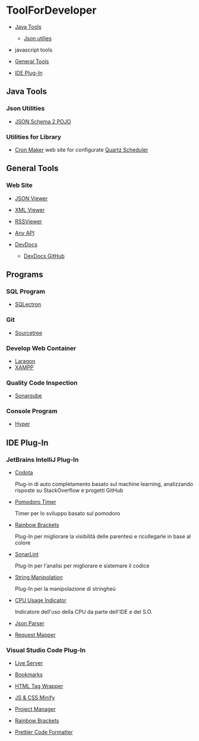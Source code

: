 # ToolForDeveloper

- [Java Tools](#java-tools)

  * [Json utilies](#json-utilies)

- javascript tools

- [General Tools](#general-tools)

- [IDE Plug-In](#IDE-Plug-In)

## **Java Tools**

### Json Utilities

- [JSON Schema 2 POJO](http://www.jsonschema2pojo.org/)

### Utilities for Library

- [Cron Maker](http://www.cronmaker.com/) web site for configurate [Quartz Scheduler](http://www.quartz-scheduler.org/)

## **General Tools**

### Web Site

- [JSON Viewer](https://codebeautify.org/jsonviewer)

- [XML Viewer](https://codebeautify.org/xmlviewer)

- [RSSViewer](https://codebeautify.org/rssviewer)

- [Any API](https://any-api.com/)

- [DevDocs](https://devdocs.io/)

  - [DevDocs GitHub](https://github.com/freeCodeCamp/devdocs)

## Programs

### SQL Program

- [SQLectron](https://sqlectron.github.io/)

### Git

- [Sourcetree](https://www.sourcetreeapp.com/)

### Develop Web Container

- [Laragon](https://laragon.org/)
- [XAMPP](https://www.apachefriends.org/it/index.html)

### Quality Code Inspection

- [Sonarqube](https://www.sonarqube.org/)

### Console Program

- [Hyper](https://hyper.is/)

## IDE Plug-In

### JetBrains IntelliJ Plug-In

- [Codota](https://www.codota.com/)

  Plug-in di auto completamento basato sul machine learning, analizzando risposte su StackOverflow e progetti GitHub

- [Pomodoro Timer](https://plugins.jetbrains.com/plugin/4954-pomodoro-tm)

  Timer per lo sviluppo basato sul pomodoro

- [Rainbow Brackets](https://plugins.jetbrains.com/plugin/10080-rainbow-brackets)

  Plug-In per migliorare la visibilità delle parentesi e ricollegarle in base al colore

- [SonarLint](https://plugins.jetbrains.com/plugin/7973-sonarlint)

  Plug-In per l'analisi per migliorare e sistemare il codice

- [String Manipolation](https://plugins.jetbrains.com/plugin/2162-string-manipulation)

  Plug-In per la manipolazione di stringheù

- [CPU Usage Indicator](https://plugins.jetbrains.com/plugin/8580-cpu-usage-indicator)

  Indicatore dell'uso della CPU da parte dell'IDE e del S.O.

- [Json Parser](https://plugins.jetbrains.com/plugin/10650-json-parser)

- [Request Mapper](https://plugins.jetbrains.com/plugin/9567-request-mapper)

### Visual Studio Code Plug-In

- [Live Server](https://marketplace.visualstudio.com/items?itemName=ritwickdey.LiveServer)

- [Bookmarks](https://marketplace.visualstudio.com/items?itemName=alefragnani.Bookmarks)

- [HTML Tag Wrapper](https://marketplace.visualstudio.com/items?itemName=bradgashler.htmltagwrap)

- [JS & CSS Minify](https://marketplace.visualstudio.com/items?itemName=olback.es6-css-minify)

- [Project Manager](https://marketplace.visualstudio.com/items?itemName=alefragnani.project-manager)

- [Rainbow Brackets](https://marketplace.visualstudio.com/items?itemName=2gua.rainbow-brackets)

- [Prettier Code Formatter](https://marketplace.visualstudio.com/items?itemName=esbenp.prettier-vscode)
